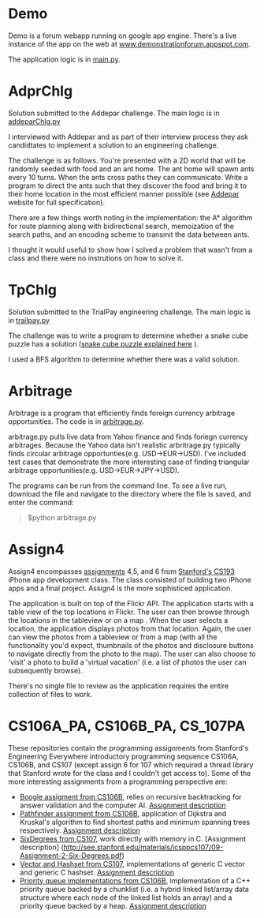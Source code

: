 Demo
====
Demo is a forum webapp running on google app engine. There's a live instance of the app on the web at www.demonstrationforum.appspot.com.

The application logic is in [main.py](https://github.com/azavadil/portfolio/blob/master/Demo/main.py).  

AdprChlg 
========
Solution submitted to the Addepar challenge. The main logic is in [addeparChlg.py](https://github.com/azavadil/portfolio/blob/master/AdprChlg/addeparChlg.py) 
 
I interviewed with Addepar and as part of their interview process they ask candidtates to implement a solution to an engineering challenge. 

The challenge is as follows. You're presented with a 2D world that will be randomly seeded with food and an ant home. The ant home will spawn ants every 10 turns. When the ants cross paths they can communicate. Write a program to direct the ants such that they discover the food and bring it to their home location in the most efficient manner possible (see [Addepar](https://addepar.com/challenge/) website for full specification).  

There are a few things worth noting in the implementation: the A* algorithm for route planning along with bidirectional search, memoization of the search paths, and an encoding scheme to transmit the data between ants.

I thought it would useful to show how I solved a problem that wasn't from a class and there were no instrutions on how to solve it. 

TpChlg 
======
Solution submitted to the TrialPay engineering challenge. The main logic is in [trailpay.py](https://github.com/azavadil/portfolio/blob/master/TpChlg/trialpay.py)

The challenge was to write a program to determine whether a snake cube puzzle has a solution ([snake cube puzzle explained here](http://blog.trialpay.com/2010/08/trialpay-engineering-challenge-the-snake-cube-puzzle/) ).

I used a BFS algorithm to determine whether there was a valid solution. 

Arbitrage
=========

Arbitrage is a program that efficiently finds foreign currency arbitrage opportunities. The code is in [arbitrage.py](https://github.com/azavadil/portfolio/blob/master/Arbitrage/Arbitrage.py). 

arbitrage.py pulls live data from Yahoo finance and finds foriegn currency arbitrages. Because the Yahoo data isn't realistic arbritrage.py typically finds circular arbitrage opportunties(e.g. USD->EUR->USD). I've included test cases that demonstrate the more interesting case of finding triangular arbitrage opportunities(e.g. USD->EUR->JPY->USD). 

The programs can be run from the command line. To see a live run, download the file and navigate to the directory where the file is saved, and enter the command: 

>$python arbitrage.py

Assign4
=======

Assign4 encompasses [assignments](http://www.stanford.edu/class/cs193p/cgi-bin/drupal/downloads-2011-fall) 4,5, and 6 from [Stanford's CS193](http://www.stanford.edu/class/cs193p/cgi-bin/drupal/) iPhone app development class. The class consisted of building two iPhone apps and a final project. Assign4 is the more sophisticed application. 

The application is built on top of the Flickr API. The application starts with a table view of the top locations in Flickr. The user can then browse through the locations in the tableview or on a map . When the user selects a location, the application displays photos from that location. Again, the user can view the photos from a tableview or from a map (with all the functionality you'd expect, thumbnails of the photos and disclosure buttons to navigate directly from the photo to the map). The user can also choose to 'visit' a photo to build a 'virtual vacation' (i.e. a list of photos the user can subsequently browse). 

There's no single file to review as the application requires the entire collection of files to work. 

CS106A_PA, CS106B_PA, CS_107PA
==============================

These repositories contain the programming assignments from Stanford's Engineering Everywhere introductory programming sequence CS106A, CS106B, and CS107 (except assign 6 for 107 which required a thread library that Stanford wrote for the class and I couldn't get access to). Some of the more interesting assignments from a programming perspective are: 

* [Boogle assigment from CS106B](https://github.com/azavadil/portfolio/tree/master/CS106B_PA/PA4), relies on recursive backtracking for answer validation and the computer AI. [Assignment description](http://see.stanford.edu/materials/icspacs106b/H22-Assign4Boggle.pdf)
* [Pathfinder assignment from CS106B](https://github.com/azavadil/portfolio/tree/master/CS106B_PA/PA7), application of Dijkstra and Kruskal's algorithm to find shortest paths and minimum spanning trees respectively. [Assignment description](http://see.stanford.edu/materials/icspacs106b/H34-Assign7Pathfinder.pdf)
* [SixDegrees from CS107](https://github.com/azavadil/portfolio/tree/master/CS107_PA/assn-2-six-degrees), work directly with memory in C. [Assignment description] (http://see.stanford.edu/materials/icsppcs107/09-Assignment-2-Six-Degrees.pdf)
* [Vector and Hashset from CS107](https://github.com/azavadil/portfolio/tree/master/CS107_PA/assn-3-vector-hashset), implementations of generic C vector and generic C hashset. [Assignment description](http://see.stanford.edu/materials/icsppcs107/11-Assignment-3-Vector.pdf)
* [Priority queue implementations from CS106B](https://github.com/azavadil/portfolio/tree/master/CS106B_PA/PA6), implementation of a C++ priority queue backed by a chunklist (i.e. a hybrid linked list/array data structure where each node of the linked list holds an array) and a priority queue backed by a heap.  [Assignment description](http://see.stanford.edu/materials/icspacs106b/H32-Assign6Pqueue.pdf)
